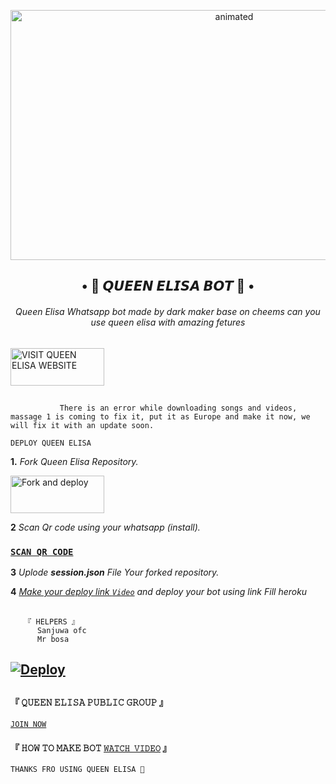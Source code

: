 
<p align="center">
  <img src="https://telegra.ph/file/a8a94d212fd52906b3c8d.jpg" alt="animated" width="700" height="400" />
</p>
  <h2 align="center">• 💃 𝙌𝙐𝙀𝙀𝙉 𝙀𝙇𝙄𝙎𝘼 𝘽𝙊𝙏 💃 •<br></h2>
  
  
<h6 align= "center"> 
Queen Elisa Whatsapp bot made by dark maker base on cheems can you use queen elisa with amazing fetures
</h6>

## 

<p align="left">
<a href="http://www.queenelisa.42web.io"><img align="center" src="https://telegra.ph/file/a8a94d212fd52906b3c8d.jpg" alt="VISIT QUEEN ELISA WEBSITE" height="60" width="150" /></a>
</p align="left">

## 

               There is an error while downloading songs and videos, massage 1 is coming to fix it, put it as Europe and make it now, we will fix it with an update soon.


`DEPLOY QUEEN ELISA`
 
**1.** _Fork Queen Elisa Repository._

<p align="left">
<a href="https://github.com/kaviyaofc1/Queen-Elisa-MD-V2/fork"><img align="center" src="https://telegra.ph/file/a8a94d212fd52906b3c8d.jpg" alt="Fork and deploy" height="60" width="150" /></a>


**2** _Scan Qr code using your whatsapp (install)._


### [`SCAN QR CODE`](https://replit.com/@MRNima/QUEEN-ELISA-V2-MD-WHATSAPP-SCANER?v=1?outputonly=1&lite=1#index.js)



**3** _Uplode **session.json** File Your forked repository._


**4**  _[Make your deploy link `Video`]() and deploy your bot using link Fill heroku_

   
##  
##  
       『 𝙷𝙴𝙻𝙿𝙴𝚁𝚂 』
          Sanjuwa ofc 
          Mr bosa
          
     

## [![Deploy](https://www.herokucdn.com/deploy/button.svg)](https://heroku.com/deploy?template=https://github.com/kaviyaofc1/Queen-Elisa-MD-V2)


## 

#### 『 𝚀𝚄𝙴𝙴𝙽 𝙴𝙻𝙸𝚂𝙰 𝙿𝚄𝙱𝙻𝙸𝙲 𝙶𝚁𝙾𝚄𝙿 』
[`𝙹𝙾𝙸𝙽 𝙽𝙾𝚆`](https://chat.whatsapp.com/F950olXvdc6JH4ZXoH0TQx)

#### 『 𝙷𝙾𝚆 𝚃𝙾 𝙼𝙰𝙺𝙴 𝙱𝙾𝚃 [`𝚆𝙰𝚃𝙲𝙷 𝚅𝙸𝙳𝙴𝙾`]() 』

`THANKS FRO USING QUEEN ELISA 💞`
